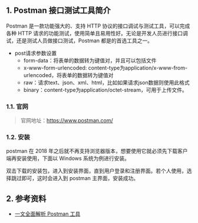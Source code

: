 ## 1. Postman 接口测试工具简介

Postman 是一款功能强大的、支持 HTTP 协议的接口调试与测试工具，可以完成各种 HTTP 请求的功能测试，使用简单且易用性好。无论是开发人员进行接口调试，还是测试人员做接口测试，Postman 都是的首选工具之一。

- post请求参数设置
    - form-data：将表单的数据转为键值对，并且可以包括文件
    - x-www-form-urlencoded: content-type为application/x-www-from-urlencoded，将表单的数据转为键值对
    - raw：请求text、json、xml、html，比如如果请求json数据则使用此格式
    - binary：content-type为application/octet-stream，可用于上传文件。

### 1.1. 官网

> 官网地址：https://www.postman.com/

### 1.2. 安装

postman 在 2018 年之后就不再支持浏览器版本，想要使用它就必须先下载客户端再安装使用，下面以 Windows 系统为例进行安装。

双击下载的安装包，进入到安装界面，直到用户登录和注册界面。若个人使用，选择跳过即可，这时会进入到 postman 主界面，安装成功。

## 2. 参考资料

- [一文全面解析 Postman 工具](https://mp.weixin.qq.com/s/kyCeJw03UIOgExi_RzQg7g)